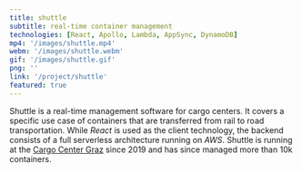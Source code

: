 ```yaml
---
title: shuttle
subtitle: real-time container management 
technologies: [React, Apollo, Lambda, AppSync, DynamoDB]
mp4: '/images/shuttle.mp4'
webm: '/images/shuttle.webm'
gif: '/images/shuttle.gif'
png: ''
link: '/project/shuttle'
featured: true
---
```


Shuttle is a real-time management software for cargo centers.
It covers a specific use case of containers that are transferred from rail to road transportation.
While *React* is used as the client technology, the backend consists of a full serverless architecture running on *AWS*.
Shuttle is running at the [Cargo Center Graz](http://www.cargo-center-graz.at/) since 2019 and has since managed more than 10k containers.